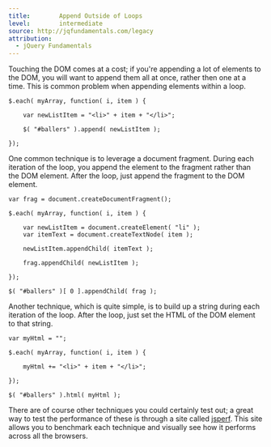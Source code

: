 ```yaml
---
title:        Append Outside of Loops
level:        intermediate
source: http://jqfundamentals.com/legacy
attribution:
  - jQuery Fundamentals
---
```


Touching the DOM comes at a cost; if you're appending a lot of elements to the DOM, you will want to append them all at once, rather then one at a time. This is common problem when appending elements within a loop.

```
$.each( myArray, function( i, item ) {

	var newListItem = "<li>" + item + "</li>";

	$( "#ballers" ).append( newListItem );

});
```

One common technique is to leverage a document fragment. During each iteration of the loop, you append the element to the fragment rather than the DOM element. After the loop, just append the fragment to the DOM element.

```
var frag = document.createDocumentFragment();

$.each( myArray, function( i, item ) {

	var newListItem = document.createElement( "li" );
	var itemText = document.createTextNode( item );

	newListItem.appendChild( itemText );

	frag.appendChild( newListItem );

});

$( "#ballers" )[ 0 ].appendChild( frag );
```

Another technique, which is quite simple, is to build up a string during each iteration of the loop. After the loop, just set the HTML of the DOM element to that string.

```
var myHtml = "";

$.each( myArray, function( i, item ) {

	myHtml += "<li>" + item + "</li>";

});

$( "#ballers" ).html( myHtml );
```

There are of course other techniques you could certainly test out; a great way to test the performance of these is through a site called [jsperf](http://jsperf.com). This site allows you to benchmark each technique and visually see how it performs across all the browsers.
